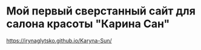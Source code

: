 # Мой первый сверстанный сайт для салона красоты "Карина Сан"
https://irynaglytsko.github.io/Karyna-Sun/
